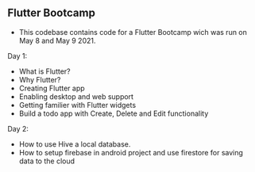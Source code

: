## Flutter Bootcamp
- This codebase contains code for a Flutter Bootcamp wich was run on May 8 and May 9 2021.

Day 1:
 - What is Flutter?
 - Why Flutter?
 - Creating Flutter app
 - Enabling desktop and web support
 - Getting familier with Flutter widgets
 - Build a todo app with Create, Delete and Edit functionality

Day 2:
 - How to use Hive a local database.
 - How to setup firebase in android project and use firestore for saving data to the cloud